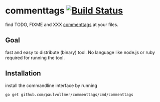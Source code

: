 # commenttags [![Build Status](https://travis-ci.org/paulvollmer/commenttags.svg?branch=master)](https://travis-ci.org/paulvollmer/commenttags)

find TODO, FIXME and XXX [commenttags](https://en.wikipedia.org/wiki/Comment_(computer_programming)#Tags) at your files.

## Goal
fast and easy to distribute (binary) tool. No language like node.js or ruby required for running the tool.

## Installation

install the commandline interface by running
```
go get github.com/paulvollmer/commenttags/cmd/commenttags
```
